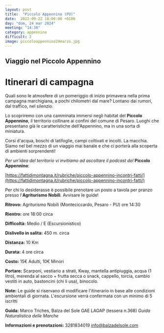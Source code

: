 ```yaml
---
layout: post
title:  "Piccolo Appennino (PU)"
date:  2022-09-22 18:00:00 +0100
day: "dom, 24 mar 2024"
meeting: "14:30"
category: appennino 
difficult: 2
image: piccoloappennino24marzo.jpg
---
```


## Viaggio nel Piccolo Appennino

# Itinerari di campagna

Quali sono le atmosfere di un pomeriggio di inizio primavera nella prima campagna marchigiana, a pochi chilometri dal mare? Lontano dai rumori, dal traffico, nel silenzio.

Lo scopriremo con una camminata immersi negli habitat del **Piccolo Appennino**, il territorio collinare ai confini del comune di Pesaro. Luoghi che presentano già le caratteristiche dell'Appennino, ma in una sorta di miniatura.

Corsi d'acqua, boschi di latifoglie, campi coltivati e incolti. La macchia. Siamo nel bel mezzo di un viaggio mai banale e che ci porterà alla scoperta di ambienti sorprendenti!

*Per un'idea del territorio vi invitiamo ad ascoltare il podcast del* **Piccolo Appennino**: 

[https://fattidimontagna.it/rubriche/piccolo-appennino-incontri-fatti/](https://fattidimontagna.it/rubriche/piccolo-appennino-incontri-fatti/)

Per chi lo desiderasse è possibile prenotare un posto a tavola per pranzo presso l'**Agriturismo Nobili**. Avvisare le guide!

**Ritrovo:** Agriturismo Nobili (Monteciccardo, Pesaro - PU) ore 14:30

**Rientro:** ore 18:00 circa 

**Difficoltà:** Medio / E (Escursionistico)

**Dislivello in salita:**  450 m. circa

**Distanza:** 10 Km

**Durata:** 4 ore circa

**Costo:** 15€ Adulti, 10€ Minori


**Portare:** Scarponi, vestiario a strati, Kway, mantella antipiuggia, acqua (1 litro), merenda al sacco + frutta secca o snack, cappello, torcia, cambio vestiti in auto, bastoncini (chi li usa), binocolo. 

**Note:** Le guide si riservano di modificare l'itinerario in base alle condizioni ambientali di giornata. L'escursione verrà confermata con un minimo di 5 iscritti

**Guida:** Marco Triches, Balza del Sole GAE LAGAP (tessera n.368)
*Guida Naturalistica delle Marche*

**Informazioni e prenotazioni:** 3281834019 info@balzadelsole.com
